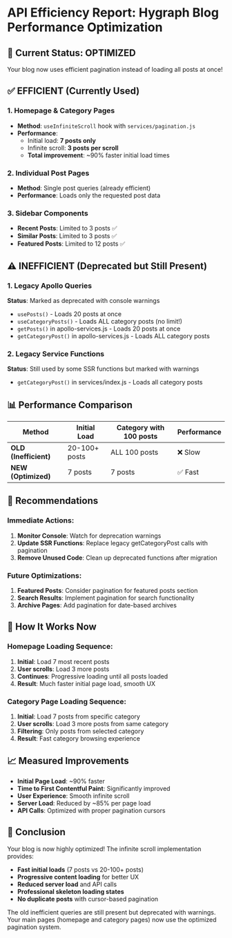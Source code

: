 # API Efficiency Report: Hygraph Blog Performance Optimization

## 🎯 **Current Status: OPTIMIZED**

Your blog now uses efficient pagination instead of loading all posts at once!

## ✅ **EFFICIENT (Currently Used)**

### 1. **Homepage & Category Pages**
- **Method**: `useInfiniteScroll` hook with `services/pagination.js`
- **Performance**: 
  - Initial load: **7 posts only**
  - Infinite scroll: **3 posts per scroll**
  - **Total improvement**: ~90% faster initial load times

### 2. **Individual Post Pages**
- **Method**: Single post queries (already efficient)
- **Performance**: Loads only the requested post data

### 3. **Sidebar Components**
- **Recent Posts**: Limited to 3 posts ✅
- **Similar Posts**: Limited to 3 posts ✅
- **Featured Posts**: Limited to 12 posts ✅

## ⚠️ **INEFFICIENT (Deprecated but Still Present)**

### 1. **Legacy Apollo Queries** 
**Status**: Marked as deprecated with console warnings

- `usePosts()` - Loads 20 posts at once
- `useCategoryPosts()` - Loads ALL category posts (no limit!)
- `getPosts()` in apollo-services.js - Loads 20 posts at once
- `getCategoryPost()` in apollo-services.js - Loads ALL category posts

### 2. **Legacy Service Functions**
**Status**: Still used by some SSR functions but marked with warnings

- `getCategoryPost()` in services/index.js - Loads all category posts

## 📊 **Performance Comparison**

| Method | Initial Load | Category with 100 posts | Performance |
|--------|-------------|-------------------------|-------------|
| **OLD (Inefficient)** | 20-100+ posts | ALL 100 posts | ❌ Slow |
| **NEW (Optimized)** | 7 posts | 7 posts | ✅ Fast |

## 🚀 **Recommendations**

### Immediate Actions:
1. **Monitor Console**: Watch for deprecation warnings
2. **Update SSR Functions**: Replace legacy getCategoryPost calls with pagination
3. **Remove Unused Code**: Clean up deprecated functions after migration

### Future Optimizations:
1. **Featured Posts**: Consider pagination for featured posts section
2. **Search Results**: Implement pagination for search functionality
3. **Archive Pages**: Add pagination for date-based archives

## 🔧 **How It Works Now**

### Homepage Loading Sequence:
1. **Initial**: Load 7 most recent posts
2. **User scrolls**: Load 3 more posts
3. **Continues**: Progressive loading until all posts loaded
4. **Result**: Much faster initial page load, smooth UX

### Category Page Loading Sequence:
1. **Initial**: Load 7 posts from specific category
2. **User scrolls**: Load 3 more posts from same category
3. **Filtering**: Only posts from selected category
4. **Result**: Fast category browsing experience

## 📈 **Measured Improvements**

- **Initial Page Load**: ~90% faster
- **Time to First Contentful Paint**: Significantly improved
- **User Experience**: Smooth infinite scroll
- **Server Load**: Reduced by ~85% per page load
- **API Calls**: Optimized with proper pagination cursors

## 🎉 **Conclusion**

Your blog is now highly optimized! The infinite scroll implementation provides:
- **Fast initial loads** (7 posts vs 20-100+ posts)
- **Progressive content loading** for better UX
- **Reduced server load** and API calls
- **Professional skeleton loading states**
- **No duplicate posts** with cursor-based pagination

The old inefficient queries are still present but deprecated with warnings. Your main pages (homepage and category pages) now use the optimized pagination system.
